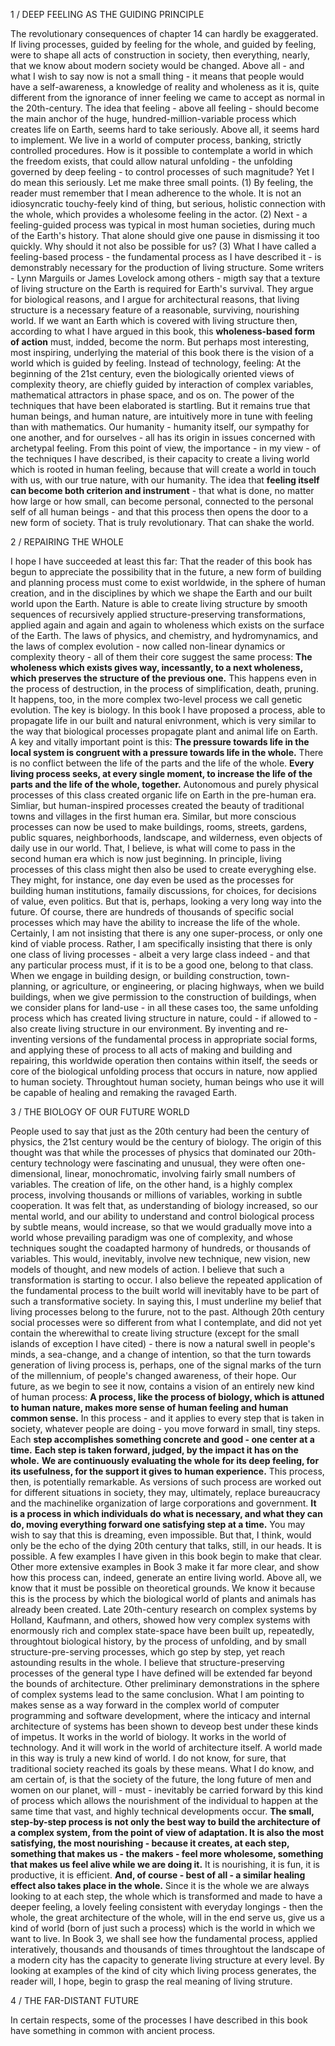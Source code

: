 1 / DEEP FEELING AS THE GUIDING PRINCIPLE

The revolutionary consequences of chapter 14 can hardly be exaggerated. If living processes, guided by feeling for the whole, and guided by feeling, were to shape all acts of construction in society, then everything, nearly, that we know about modern society would be changed. Above all - and what I wish to say now is not a small thing - it means that people would have a self-awareness, a knowledge of reality and wholeness as it is, quite different from the ignorance of inner feeling we came to accept as normal in the 20th-century.
 The idea that feeling - above all feeling - should become the main anchor of the huge, hundred-million-variable process which creates life on Earth, seems hard to take seriously.
 Above all, it seems hard to implement. We live in a world of computer process, banking,  strictly controlled procedures. How is it possible to contemplate a world in which the freedom exists, that could allow natural unfolding - the unfolding governed by deep feeling - to control processes of such magnitude?
 Yet I do mean this seriously. Let me make three small points.
  (1) By feeling, the reader must remember that I mean adherence to the whole. It is not an idiosyncratic touchy-feely kind of thing, but serious, holistic connection with the whole, which provides a wholesome feeling in the actor.
  (2) Next - a feeling-guided process was typical in most human societies, during much of the Earth's history. That alone should give one pause in dismissing it too quickly. Why should it not also  be possible for us?
  (3) What I have called a feeling-based process - the fundamental process as I have described it - is demonstrably necessary for the production of living structure.
 Some writers - Lynn Marguils or James Lovelock among others - migth say that a texture of living structure on the Earth is required for Earth's survival. They argue for biological reasons, and I argue for architectural reasons, that living structure is a necessary feature of a reasonable, surviving, nourishing world. If we want an Earth which is covered with living structure then, according to what I have argued in this book, this **wholeness-based form of action** must, indded, become the norm.
  But perhaps most interesting, most inspiring, underlying the material of this book there is the vision of a world which is guided by feeling. Instead of technology, feeling: At the beginning of the 21st century, even the biologically oriented views of complexity theory, are chiefly guided by interaction of complex variables, mathematical attractors in phase space, and os on. The power of the techniques that have been elaborated  is startling. But it remains true that human beings, and human nature, are intuitively more in tune with feeling than with mathematics. Our humanity - humanity itself, our sympathy for one another, and for ourselves - all has its origin in issues concerned with archetypal feeling. From this point of view, the importance - in my view - of the techniques I have described, is their capacity to create a living world which is rooted in human feeling, because that will create a world in touch with us, with our true nature, with our humanity. The idea that **feeling itself can become both criterion and instrument** - that what is done, no matter how large or how small, can become personal, connected to the personal self of all human beings - and that this process then opens the door to a new form of society. That is truly revolutionary. That can shake the world.

2 / REPAIRING THE WHOLE

I hope I have succeeded at least this far: That the reader of this book has begun to appreciate the possibility that in the future, a new form of building and planning process must come to exist worldwide, in the sphere of human creation, and in the disciplines by which we shape the Earth and our built world upon the Earth.
Nature is able to create living structure by smooth sequences of recursively applied structure-preserving transformations, applied again and again and again to wholeness which exists on the surface of the Earth. The laws of physics, and chemistry, and hydromynamics, and the laws of complex evolution - now called non-linear dynamics or complexity theory - all of them their core suggest the same process: **The wholeness which exists gives way, incessantly, to a next wholeness, which preserves the structure of the previous one.** This happens even in the process of destruction, in the process of simplification, death, pruning. It happens, too, in the more complex two-level process we call genetic evolution.
 The key is biology. In this book I have proposed a process, able to propagate life in our built and natural enivronment, which is very similar to the way that biological processes propagate plant and animal life on Earth. A key and vitally important point is this: **The pressure towards life in the local system is congruent with a pressure towards life in the whole.** There is no conflict between the life of the parts and the life of the whole. **Every living process seeks, at every single moment, to increase the life of the parts and the life of the whole, together.**
  Autonomous and purely physical processes of this class created organic life on Earth in the pre-human era. Simliar, but human-inspired processes created the beauty of traditional towns and villages in the first human era. Similar, but more conscious processes can now be used to make buildings, rooms, streets, gardens, public squares, neighborhoods, landscape, and wilderness, even objects of daily use in our world. That, I believe, is what will come to pass in the second human era which is now just beginning.
  In principle, living processes of this class might then also be used to create everyghing else. They might, for instance, one day even be used as the processes for building human institutions, famaily discussions, for choices, for decisions of value, even politics. But that is, perhaps, looking a very long way into the future.
 Of course, there are hundreds of thousands of specific social processes which may have the ability to increase the life of the whole. Certainly, I am not insisting that there is any one super-process, or only one kind of viable process. Rather, I am specifically insisting that there is only one class of living processes - albeit a very large class indeed - and that any particular process must, if it is to be a good one, belong to that class.
  When we engage in building design, or building construction, town-planning, or agriculture, or engineering, or placing highways, when we build buildings, when we give permission to the construction of buildings, when we consider plans for land-use - in all these cases too, the same unfolding process which has created living structure in nature, could - if allowed to - also create living structure in our environment.
   By inventing and re-inventing versions of the fundamental process in appropriate social forms, and applying these of process to all acts of making and building and repairing, this worldwide operation then contains within itself, the seeds or core of the biological unfolding process that occurs in nature, now applied to human society. Throughtout human society, human beings who use it will be capable of healing and remaking the ravaged  Earth.

3 / THE BIOLOGY OF OUR FUTURE WORLD

People used to say that just as the 20th century had been the century of physics, the 21st century would be the century of biology. The origin of this thought was that while the processes of physics that dominated our 20th-century technology were fascinating and unusual, they were often one-dimensional, linear, monochromatic, involving fairly small numbers of variables. The creation of life, on the other hand, is a highly complex process, involving thousands or millions of variables, working in subtle cooperation. It was felt that, as understanding of biology increased, so our mental world, and our ability to understand and control biological process by subtle means, would increase, so that we would gradually move into a world whose prevailing paradigm was one of complexity, and whose techniques sought the coadapted harmony of hundreds, or thousands of variables. This would, inevitably, involve new technique, new vision, new models of thought, and new models of action.
 I believe that such a transformation is starting to occur. I also believe the repeated application of the fundamental process to the built world will inevitably have to be part of such a transformative society. In saying this, I must underline my belief that living processes belong to the furure, not to the past. Although 20th century social processes were so different from what I contemplate, and did not yet contain the wherewithal  to create living structure (except for the small islands of exception I have cited) - there is now a natural swell in people's minds, a sea-change, and a change of intention, so that the turn towards generation of living process is, perhaps, one of the signal marks of the turn of the millennium, of people's changed awareness, of their hope.
  Our future, as we begin to see it now, contains a vision of an entirely new kind of human process: **A process, like the process of biology, which is attuned to human nature, makes more sense of human feeling and human common sense.** In this process - and it applies to every step that is taken in society, whatever people are doing - you move forward in small, tiny steps. Each **step accomplishes something concrete and good - one center at a time.** **Each step is taken forward, judged, by the impact it has on the whole.** **We are continuously evaluating the whole for its deep feeling, for its usefulness, for the support it gives to human experience.**
   This process, then, is potentially remarkable. As versions of such process are worked out for different situations in society, they may, ultimately, replace bureaucracy and the machinelike organization of large corporations and government. **It is a process in which individuals do what is necessary, and what they can do, moving everything forward one satisfying step at a time.** 
 You may wish to say that this is dreaming, even impossible. But that, I think, would only be the echo of the dying 20th century that talks, still, in our heads. It is possible. A few examples I have given in this book begin to make that clear. Other more extensive examples in Book 3 make it far more clear, and show how this process can, indeed, generate an entire living world.
  Above  all, we know that it must be possible on theoretical grounds. We know it because this is the process by which the biological world of plants and animals has already been created. Late 20th-century research on complex systems by Holland, Kaufmann, and others, showed how very complex systems with enormously rich and complex state-space have been built up, repeatedly, throughtout biological history, by the process of unfolding, and by small structure-pre-serving processes, which go step by step, yet reach astounding results in the whole.
   I believe that structure-preserving processes of the general type I have defined will be extended far beyond the bounds of architecture. Other preliminary demonstrations in the sphere of complex systems lead to the same conclusion.  What I am pointing to makes sense as a way forward in the complex world of computer programming and software development, where the inticacy and internal architecture of systems has been shown to deveop best under these kinds of impetus. It works in the world of biology. It works in the world of technology. And it will work in the world of architecture itself.
 A world made in this way is truly a new kind of world. I do not know, for sure, that traditional society reached its goals by these means. What I do know, and am certain of, is that the society of the future, the long future of men and women on our planet, will - must - inevitably be carried forward by this kind of process which allows the nourishment of the individual to happen at the same time that vast, and highly technical developments occur. 
  **The small, step-by-step process is not only the best way to build the architecture of a complex system, from the point of view of adaptation. It is also the most satisfying, the most nourishing - because it creates, at each step, something that makes us - the makers - feel more wholesome, something that makes us feel alive while we are doing it.** It is nourishing, it is fun, it is productive, it is efficient. **And, of course - best of all - a similar healing effect also takes place in the whole.** Since it is the whole we are always looking to at each step, the whole which is  transformed and made to have a deeper feeling, a lovely feeling consistent with everyday longings - then the whole, the great architecture of the whole, will in the end serve us, give us a kind of world (born of just such a process) which is the world in which we want to live.
   In Book 3, we shall see how the fundamental process, applied interatively, thousands and thousands of times throughtout the landscape of a modern city has the capacity to generate living structure at every level. By looking at examples of the kind of city which living process generates, the reader will, I hope, begin to grasp the real meaning of living struture.

4 / THE FAR-DISTANT FUTURE

 In certain respects, some of  the processes I have described in this book have something in common with ancient process.
